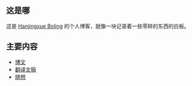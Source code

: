 ## 这是哪

这是 [Hanjingxue Boling](https://github.com/Hanjingxue-Boling/Whiteboard) 的个人博客，就像一块记录着一些零碎的东西的白板。

## 主要内容

- [博文](./blog/index.md)
- [翻译文稿](./translation/index.md)
- [随想](./essay/index.md)
